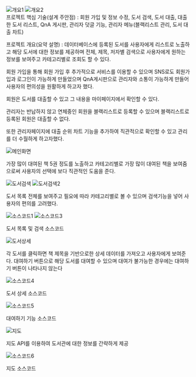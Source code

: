 ![개요1](https://user-images.githubusercontent.com/100394667/237060321-599c54bc-0a9a-46f7-8bb7-cb441ca04a7b.jpg)
![개요2](https://user-images.githubusercontent.com/100394667/237060326-c0be144d-3fff-4fec-93fc-4613b7ffad27.jpg)<br>
프로젝트 핵심 기술(설계 주안점) : 회원 가입 및 정보 수정, 도서 검색, 도서 대출, 대출한 도서 리스트, QnA 게시판, 관리자 덧글 기능, 
                                관리자 메뉴(블랙리스트 관리, 도서 대출 차트) 
                                
                                

프로젝트 개요(요약 설명) : 
데이터베이스에 등록된 도서를 사용자에게 리스트로 노출하고 해당 도서에 대한 정보를 제공하며 전체, 제목, 저자별 검색으로 사용자에게 원하는 정보를 보여주고 카테고리별로 조회도 할 수 있다. 


회원 가입을 통해 회원 가입 후 추가적으로 서비스를 이용할 수 있으며 SNS로도 회원가입과 로그인이 가능하게 만들었으며 QnA게시판으로 관리자와 소통이 가능하게 만들어 사용자의 편의성을 원활하게 하고자 했다. 



회원은 도서를 대출할 수 있고 그 내용을 마이페이지에서 확인할 수 있다. 



관리자는 반납하지 않고 연체중인 회원을 블랙리스트로 등록할 수 있으며 블랙리스트로 등록된 회원은 대출할 수 없다. 


또한 관리자페이지에 대출 순위 차트 기능을 추가하여 직관적으로 확인할 수 있고 관리를 더 수월하게 하고자했다.





![메인화면](https://user-images.githubusercontent.com/100394667/237060345-3a71605d-4a40-4ba8-bff2-3bb20ee685e0.jpg)


가장 많이 대여된 책 5권 정도를 노출하고 카테고리별로 가장 많이 대여된 책을 보여줌으로써 사용자의 선택에 보다 직관적인 도움을 준다.  




![도서검색](https://user-images.githubusercontent.com/100394667/237060329-83b78a83-31f7-4800-b7b3-85dd1b9b22d6.jpg)
![도서검색2](https://user-images.githubusercontent.com/100394667/237060334-6063f4cf-e078-4247-84ba-5f6fdb769dec.jpg)


도서 목록 전체를 보여주고 필요에 따라 카테고리별로 볼 수 있으며 검색기능을 넣어 사용자의 편의를 고려했다.  


![소스코드1](https://github.com/faeir/library/assets/100394667/d85194f1-5011-49f7-ac7d-826c32d07461)
![소스코드3](https://github.com/faeir/library/assets/100394667/1428d960-ea19-419e-8b36-6adc771ddaeb)


도서 목록 및 검색 소스코드


![도서상세](https://user-images.githubusercontent.com/100394667/237060338-a4a9e917-0967-4ac1-9449-541838545663.jpg)   



각 도서를 클릭하면 책 제목을 기반으로한 상세 데이터를 가져오고 사용자에게 보여준다. 대여하기 버튼으로 해당 도서를 대여할 수 있으며 대여가 불가능한 경우에는 대여하기 버튼이 나타나지 않는다  


![소스코드4](https://github.com/faeir/library/assets/100394667/c29a4fbc-5409-44f3-bb32-8e26a96375b0)


도서 상세 소스코드


![소스코드5](https://github.com/faeir/library/assets/100394667/8c957e74-9200-45e9-b831-80d6a29ccfbf)  


대여하기 기능 소스코드



![지도](https://user-images.githubusercontent.com/100394667/237060309-080094f0-546f-496e-ba78-54289d4e4329.jpg)


지도 API를 이용하여 도서관에 대한 정보를 간략하게 제공


![소스코드6](https://github.com/faeir/library/assets/100394667/705103ee-bde3-44c7-830c-1ee2c22648ee)

지도 소스코드






